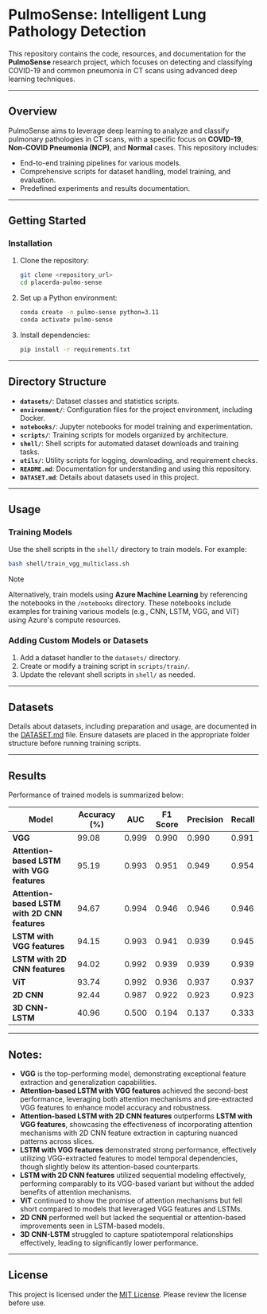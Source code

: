 # PulmoSense: Intelligent Lung Pathology Detection

This repository contains the code, resources, and documentation for the **PulmoSense** research project, which focuses on detecting and classifying COVID-19 and common pneumonia in CT scans using advanced deep learning techniques.

---

## Overview

PulmoSense aims to leverage deep learning to analyze and classify pulmonary pathologies in CT scans, with a specific focus on **COVID-19**, **Non-COVID Pneumonia (NCP)**, and **Normal** cases. This repository includes:

- End-to-end training pipelines for various models.
- Comprehensive scripts for dataset handling, model training, and evaluation.
- Predefined experiments and results documentation.

---

## Getting Started

### Installation

1. Clone the repository:
   ```bash
   git clone <repository_url>
   cd placerda-pulmo-sense
   ```

2. Set up a Python environment:
   ```bash
   conda create -n pulmo-sense python=3.11
   conda activate pulmo-sense
   ```

3. Install dependencies:
   ```bash
   pip install -r requirements.txt
   ```

---

## Directory Structure

- **`datasets/`**: Dataset classes and statistics scripts.
- **`environment/`**: Configuration files for the project environment, including Docker.
- **`notebooks/`**: Jupyter notebooks for model training and experimentation.
- **`scripts/`**: Training scripts for models organized by architecture.
- **`shell/`**: Shell scripts for automated dataset downloads and training tasks.
- **`utils/`**: Utility scripts for logging, downloading, and requirement checks.
- **`README.md`**: Documentation for understanding and using this repository.
- **`DATASET.md`**: Details about datasets used in this project.

---

## Usage

### Training Models

Use the shell scripts in the `shell/` directory to train models. For example:

```bash
bash shell/train_vgg_multiclass.sh
```

> [!Note]
> Alternatively, train models using **Azure Machine Learning** by referencing the notebooks in the `/notebooks` directory. These notebooks include examples for training various models (e.g., CNN, LSTM, VGG, and ViT) using Azure's compute resources.

### Adding Custom Models or Datasets

1. Add a dataset handler to the `datasets/` directory.
2. Create or modify a training script in `scripts/train/`.
3. Update the relevant shell scripts in `shell/` as needed.

---

## Datasets

Details about datasets, including preparation and usage, are documented in the [DATASET.md](DATASET.md) file. Ensure datasets are placed in the appropriate folder structure before running training scripts.

---

## Results

Performance of trained models is summarized below:

| Model                                      | Accuracy (%) | AUC   | F1 Score | Precision | Recall |
|--------------------------------------------|--------------|-------|----------|-----------|--------|
| **VGG**                                    | 99.08        | 0.999 | 0.990    | 0.990     | 0.991  |
| **Attention-based LSTM with VGG features** | 95.19        | 0.993 | 0.951    | 0.949     | 0.954  |
| **Attention-based LSTM with 2D CNN features** | 94.67      | 0.994 | 0.946    | 0.946     | 0.946  |
| **LSTM with VGG features**                 | 94.15        | 0.993 | 0.941    | 0.939     | 0.945  |
| **LSTM with 2D CNN features**              | 94.02        | 0.992 | 0.939    | 0.939     | 0.939  |
| **ViT**                                    | 93.74        | 0.992 | 0.936    | 0.937     | 0.937  |
| **2D CNN**                                 | 92.44        | 0.987 | 0.922    | 0.923     | 0.923  |
| **3D CNN-LSTM**                            | 40.96        | 0.500 | 0.194    | 0.137     | 0.333  |

---

## Notes:

- **VGG** is the top-performing model, demonstrating exceptional feature extraction and generalization capabilities.
- **Attention-based LSTM with VGG features** achieved the second-best performance, leveraging both attention mechanisms and pre-extracted VGG features to enhance model accuracy and robustness.
- **Attention-based LSTM with 2D CNN features** outperforms **LSTM with VGG features**, showcasing the effectiveness of incorporating attention mechanisms with 2D CNN feature extraction in capturing nuanced patterns across slices.
- **LSTM with VGG features** demonstrated strong performance, effectively utilizing VGG-extracted features to model temporal dependencies, though slightly below its attention-based counterparts.
- **LSTM with 2D CNN features** utilized sequential modeling effectively, performing comparably to its VGG-based variant but without the added benefits of attention mechanisms.
- **ViT** continued to show the promise of attention mechanisms but fell short compared to models that leveraged VGG features and LSTMs.
- **2D CNN** performed well but lacked the sequential or attention-based improvements seen in LSTM-based models.
- **3D CNN-LSTM** struggled to capture spatiotemporal relationships effectively, leading to significantly lower performance.

---

## License

This project is licensed under the [MIT License](https://opensource.org/licenses/MIT). Please review the license before use.
